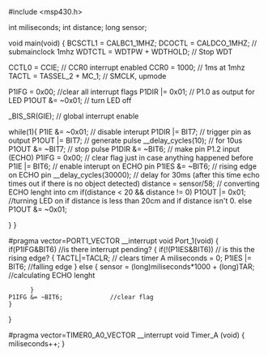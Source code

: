 #include <msp430.h>

int miliseconds;
int distance;
long sensor;

void main(void)
{
  BCSCTL1 = CALBC1_1MHZ;
  DCOCTL = CALDCO_1MHZ;                     // submainclock 1mhz
  WDTCTL = WDTPW + WDTHOLD;                 // Stop WDT

  CCTL0 = CCIE;                             // CCR0 interrupt enabled
  CCR0 = 1000;                  // 1ms at 1mhz
  TACTL = TASSEL_2 + MC_1;                  // SMCLK, upmode

  P1IFG  = 0x00;                //clear all interrupt flags
  P1DIR |= 0x01;                            // P1.0 as output for LED
  P1OUT &= ~0x01;                           // turn LED off

  _BIS_SR(GIE);                         // global interrupt enable

 while(1){
    P1IE &= ~0x01;          // disable interupt
    P1DIR |= BIT7;          // trigger pin as output
    P1OUT |= BIT7;          // generate pulse
    __delay_cycles(10);             // for 10us
    P1OUT &= ~BIT7;                 // stop pulse
    P1DIR &= ~BIT6;         // make pin P1.2 input (ECHO)
        P1IFG = 0x00;                   // clear flag just in case anything happened before
    P1IE |= BIT6;           // enable interupt on ECHO pin
    P1IES &= ~BIT6;         // rising edge on ECHO pin
        __delay_cycles(30000);          // delay for 30ms (after this time echo times out if there is no object detected)
        distance = sensor/58;           // converting ECHO lenght into cm
        if(distance < 20 && distance != 0) P1OUT |= 0x01;  //turning LED on if distance is less than 20cm and if distance isn't 0.
        else P1OUT &= ~0x01;




 }
}

#pragma vector=PORT1_VECTOR
__interrupt void Port_1(void)
{
    if(P1IFG&BIT6)  //is there interrupt pending?
        {
          if(!(P1IES&BIT6)) // is this the rising edge?
          {
            TACTL|=TACLR;   // clears timer A
            miliseconds = 0;
            P1IES |= BIT6;  //falling edge
          }
          else
          {
            sensor = (long)miliseconds*1000 + (long)TAR;    //calculating ECHO lenght

          }
    P1IFG &= ~BIT6;             //clear flag
    }
}

#pragma vector=TIMER0_A0_VECTOR
__interrupt void Timer_A (void)
{
  miliseconds++;
}
